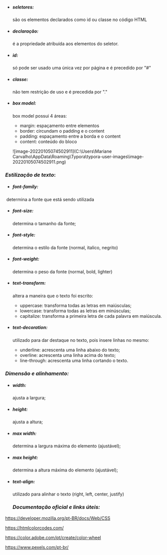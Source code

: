 - ##### seletores:

  são os elementos declarados como id ou classe no código HTML

- ##### declaração:

  é a propriedade atribuída aos elementos do seletor.

- ##### id:

  só pode ser usado uma única vez por página e é precedido por "#"

- ##### classe:

  não tem restrição de uso e é precedida por "."

- ##### box model:

  box model possui 4 áreas:

  - margin: espaçamento entre elementos
  - border: circundam o padding e o content
  - padding: espaçamento entre a borda e o content
  - content: conteúdo do bloco

  ![image-20220105074502911](C:\Users\Mariane Carvalho\AppData\Roaming\Typora\typora-user-images\image-20220105074502911.png)



### *Estilização de texto*:

- ##### font-family: 

​		determina a fonte que está sendo utilizada

- ##### font-size:

  determina o tamanho da fonte;

- ##### font-style: 

  determina o estilo da fonte (normal, italico, negrito)

- ##### font-weight:

  determina o peso da fonte (normal, bold, lighter)

- ##### text-transform:

  altera a maneira que o texto foi escrito:

  - uppercase: transforma todas as letras em maiúsculas;
  - lowercase: transforma todas as letras em minúsculas;
  - capitalize: transforma a primeira letra de cada palavra em maiúscula.

- ##### text-decoration:

  utilizado para dar destaque no texto, pois insere linhas no mesmo:

  - underline: acrescenta uma linha abaixo do texto;
  - overline: acrescenta uma linha acima do texto;
  - line-through: acrescenta uma linha cortando o texto.



### *Dimensão e alinhamento:*

- ##### width:

  ajusta a largura;

- ##### height:

  ajusta a altura;

- ##### max width:

  determina a largura máxima do elemento (ajustável);

- ##### max height:

  determina a altura máxima do elemento (ajustável);	

- ##### text-align:

  utilizado para alinhar o texto (right, left, center, justify)

  
  
  ### *Documentação oficial e links úteis:*	

https://developer.mozilla.org/pt-BR/docs/Web/CSS

https://htmlcolorcodes.com/

https://color.adobe.com/pt/create/color-wheel

https://www.pexels.com/pt-br/
